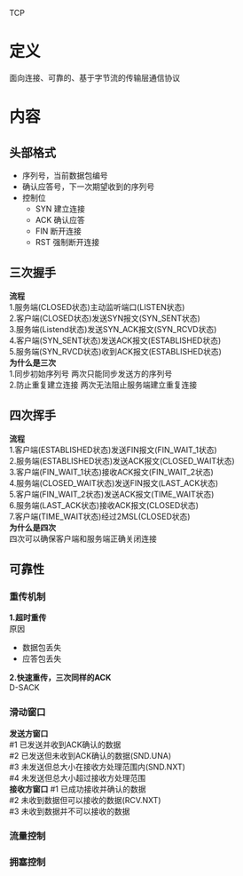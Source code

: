 TCP

# 定义 #
面向连接、可靠的、基于字节流的传输层通信协议

# 内容 #
## 头部格式 ##
  - 序列号，当前数据包编号
  - 确认应答号，下一次期望收到的序列号
  - 控制位
    - SYN 建立连接
    - ACK 确认应答
    - FIN 断开连接
    - RST 强制断开连接

## 三次握手 ##
**流程**  
1.服务端(CLOSED状态)主动监听端口(LISTEN状态)  
2.客户端(CLOSED状态)发送SYN报文(SYN_SENT状态)  
3.服务端(Listend状态)发送SYN_ACK报文(SYN_RCVD状态)  
4.客户端(SYN_SENT状态)发送ACK报文(ESTABLISHED状态)  
5.服务端(SYN_RVCD状态)收到ACK报文(ESTABLISHED状态)  
**为什么是三次**  
1.同步初始序列号
两次只能同步发送方的序列号  
2.防止重复建立连接
两次无法阻止服务端建立重复连接  

## 四次挥手 ##
**流程**  
1.客户端(ESTABLISHED状态)发送FIN报文(FIN_WAIT_1状态)  
2.服务端(ESTABLISHED状态)发送ACK报文(CLOSED_WAIT状态)  
3.客户端(FIN_WAIT_1状态)接收ACK报文(FIN_WAIT_2状态)  
4.服务端(CLOSED_WAIT状态)发送FIN报文(LAST_ACK状态)    
5.客户端(FIN_WAIT_2状态)发送ACK报文(TIME_WAIT状态)  
6.服务端(LAST_ACK状态)接收ACK报文(CLOSED状态)  
7.客户端(TIME_WAIT状态)经过2MSL(CLOSED状态)  
**为什么是四次**  
四次可以确保客户端和服务端正确关闭连接

## 可靠性 ##
### 重传机制 ###
**1.超时重传**  
原因  
 - 数据包丢失
 - 应答包丢失

**2.快速重传，三次同样的ACK**  
D-SACK

### 滑动窗口 ###
**发送方窗口**  
#1 已发送并收到ACK确认的数据  
#2 已发送但未收到ACK确认的数据(SND.UNA)  
#3 未发送但总大小在接收方处理范围内(SND.NXT)  
#4 未发送但总大小超过接收方处理范围  
**接收方窗口**
#1 已成功接收并确认的数据  
#2 未收到数据但可以接收的数据(RCV.NXT)  
#3 未收到数据并不可以接收的数据

### 流量控制 ###

### 拥塞控制 ###

